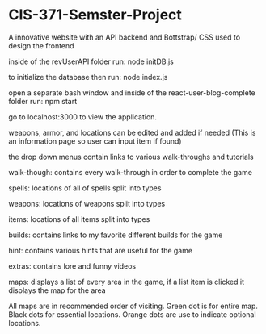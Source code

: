 # CIS-371-Semster-Project
A innovative website with an API backend and Bottstrap/ CSS used to design the frontend

inside of the revUserAPI folder run:
node initDB.js

to initialize the database then run:
node index.js 

open a separate bash window and inside of the react-user-blog-complete folder run:
npm start

go to localhost:3000 to view the application.

weapons, armor, and locations can be edited and added if needed
(This is an information page so user can input item if found)

the drop down menus contain links to various walk-throughs and tutorials

walk-though: contains every walk-through in order to complete the game

spells: locations of all of spells split into types

weapons: locations of weapons split into types

items: locations of all items split into types

builds: contains links to my favorite different builds for the game

hint: contains various hints that are useful for the game

extras: contains lore and funny videos 

maps: displays a list of every area in the game, if a list item is clicked it displays the map for the area

All maps are in recommended order of visiting. Green dot is for entire map. Black dots for essential locations.
Orange dots are use to indicate optional locations.
